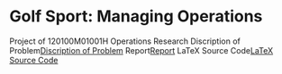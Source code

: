 # Golf Sport: Managing Operations
Project of 120100M01001H Operations Research
Discription of Problem[Discription of Problem](https://github.com/Cavaradossi/Golf_Sport/blob/master/Project-2019Fall.pdf)
Report[Report](https://github.com/Cavaradossi/Golf_Sport/blob/master/Report.pdf)
LaTeX Source Code[LaTeX Source Code](https://github.com/Cavaradossi/Golf_Sport/blob/master/main.tex)
